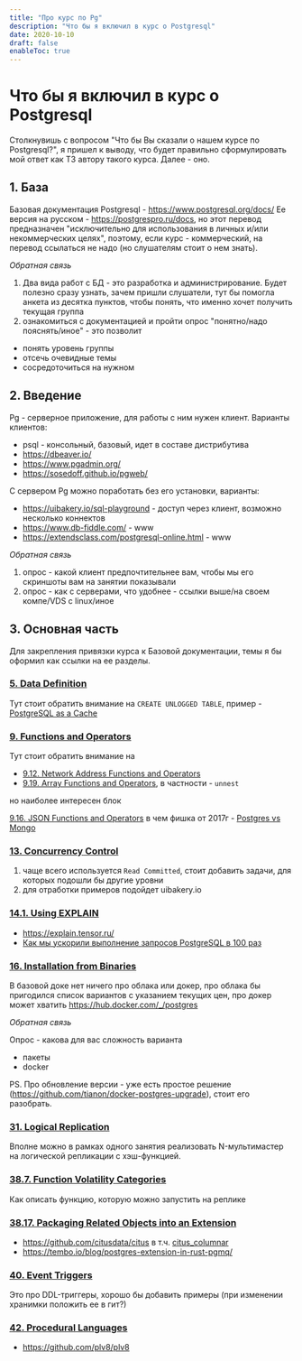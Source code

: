```yaml
---
title: "Про курс по Pg"
description: "Что бы я включил в курс о Postgresql"
date: 2020-10-10
draft: false
enableToc: true
---
```


# Что бы я включил в курс о Postgresql

Столкнувишь с вопросом "Что бы Вы сказали о нашем курсе по Postgresql?", я пришел к выводу, что будет правильно сформулировать мой ответ как ТЗ автору такого курса. Далее - оно.

## 1. База

Базовая документация Postgresql - https://www.postgresql.org/docs/
Ее версия на русском - https://postgrespro.ru/docs, но этот перевод предназначен "исключительно для использования в личных и/или некоммерческих целях", поэтому, если курс - коммерческий, на перевод ссылаться не надо (но слушателям стоит о нем знать).

_Обратная связь_

1. Два вида работ с БД - это разработка и администрирование. Будет полезно сразу узнать, зачем пришли слушатели, тут бы помогла анкета из десятка пунктов, чтобы понять, что именно хочет получить текущая группа
2. ознакомиться с документацией и пройти опрос "понятно/надо пояснять/иное" - это позволит
  - понять уровень группы
  - отсечь очевидные темы
  - сосредоточиться на нужном

## 2. Введение

Pg - серверное приложение, для работы с ним нужен клиент. Варианты клиентов:

- psql - консольный, базовый, идет в составе дистрибутива
- <https://dbeaver.io/>
- <https://www.pgadmin.org/>
- <https://sosedoff.github.io/pgweb/>

С сервером Pg можно поработать без его установки, варианты:

- https://uibakery.io/sql-playground - доступ через клиент, возможно несколько коннектов
- https://www.db-fiddle.com/ - www
- https://extendsclass.com/postgresql-online.html - www

_Обратная связь_

1. опрос - какой клиент предпочтительнее вам, чтобы мы его скриншоты вам на занятии показывали
2. опрос - как с серверами, что удобнее - ссылки выше/на своем компе/VDS с linux/иное

## 3. Основная часть

Для закрепления привязки курса к Базовой документации, темы я бы оформил как ссылки на ее разделы.

### [5. Data Definition](https://www.postgresql.org/docs/current/ddl.html)

Тут стоит обратить внимание на `CREATE UNLOGGED TABLE`, пример - [PostgreSQL as a Cache](https://martinheinz.dev/blog/105)

### [9. Functions and Operators](https://www.postgresql.org/docs/current/functions.html)

Тут стоит обратить внимание на

* [9.12. Network Address Functions and Operators](https://www.postgresql.org/docs/current/functions-net.html)
* [9.19. Array Functions and Operators](https://www.postgresql.org/docs/current/functions-array.html), в частности - `unnest`

но наиболее интересен блок

[9.16. JSON Functions and Operators](https://www.postgresql.org/docs/current/functions-json.html)
в чем фишка от 2017г - [Postgres vs Mongo](https://www.youtube.com/watch?v=SNzOZKvFZ68)

### [13. Concurrency Control](https://www.postgresql.org/docs/16/mvcc.html)

1. чаще всего используется `Read Committed`, стоит добавить задачи, для которых подошли бы другие уровни
2. для отработки примеров подойдет uibakery.io

### [14.1. Using EXPLAIN](https://www.postgresql.org/docs/current/using-explain.html)

* https://explain.tensor.ru/
* [Как мы ускорили выполнение запросов PostgreSQL в 100 раз](https://habr.com/ru/companies/cloud_mts/articles/659455/)

### [16. Installation from Binaries](https://www.postgresql.org/docs/16/install-binaries.html)

В базовой доке нет ничего про облака или докер, про облака бы пригодился список вариантов с указанием текущих цен, про докер может хватить <https://hub.docker.com/_/postgres>

_Обратная связь_

Опрос - какова для вас сложность варианта

- пакеты
- docker

PS. Про обновление версии - уже есть простое решение (https://github.com/tianon/docker-postgres-upgrade), стоит его разобрать.

### [31. Logical Replication](https://www.postgresql.org/docs/16/logical-replication.html)

Вполне можно в рамках одного занятия реализовать N-мультимастер на логической репликации с хэш-функцией.

### [38.7. Function Volatility Categories](https://www.postgresql.org/docs/current/xfunc-volatility.html)

Как описать функцию, которую можно запустить на реплике

### [38.17. Packaging Related Objects into an Extension](https://www.postgresql.org/docs/16/extend-extensions.html)

* https://github.com/citusdata/citus в т.ч. [citus_columnar](https://github.com/citusdata/citus/issues/7189)
* https://tembo.io/blog/postgres-extension-in-rust-pgmq/

### [40. Event Triggers](https://www.postgresql.org/docs/current/event-triggers.html)

Это про DDL-триггеры, хорошо бы добавить примеры (при изменении хранимки положить ее в гит?)

### [42. Procedural Languages](https://www.postgresql.org/docs/current/xplang.html)

* https://github.com/plv8/plv8
